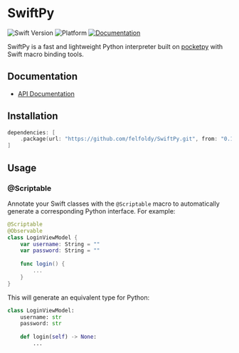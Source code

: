 # SwiftPy

![Swift Version](https://img.shields.io/badge/Swift-6.1-orange.svg)
![Platform](https://img.shields.io/badge/platform-iOS%20%7C%20macOS%20%7C%20visionOS-blue.svg)
[![Documentation](https://img.shields.io/badge/docs-latest-blue.svg)](https://felfoldy.github.io/SwiftPy/documentation/swiftpy/)

SwiftPy is a fast and lightweight Python interpreter built on [pocketpy](https://github.com/pocketpy/pocketpy) with Swift macro binding tools.

## Documentation

* [API Documentation](https://felfoldy.github.io/SwiftPy/documentation/swiftpy/)

## Installation

```swift
dependencies: [
    .package(url: "https://github.com/felfoldy/SwiftPy.git", from: "0.11.0")
]
```

## Usage

### @Scriptable

Annotate your Swift classes with the `@Scriptable` macro to automatically generate a corresponding Python interface. For example:

```swift
@Scriptable
@Observable
class LoginViewModel {
    var username: String = ""
    var password: String = ""
    
    func login() {
        ...
    }
}
```

This will generate an equivalent type for Python:
```py
class LoginViewModel:
    username: str
    password: str
    
    def login(self) -> None:
        ...
```
